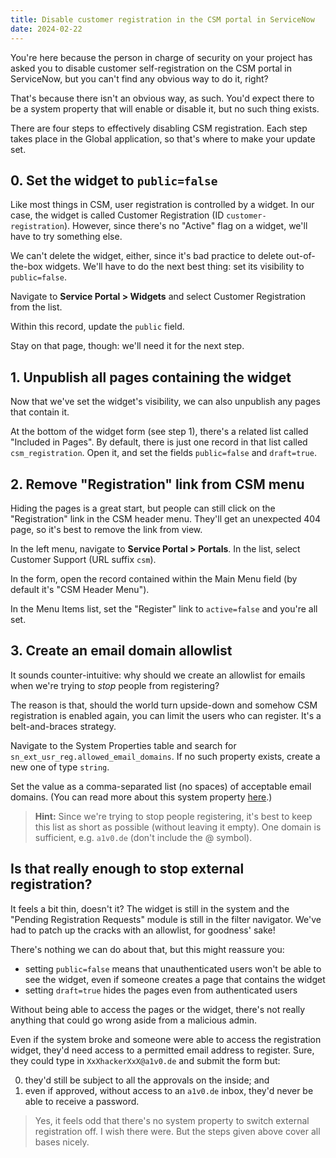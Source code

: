 ```yaml
---
title: Disable customer registration in the CSM portal in ServiceNow
date: 2024-02-22
---
```


You're here because the person in charge of security on your project has asked you to disable customer self-registration on the CSM portal in ServiceNow, but you can't find any obvious way to do it, right?

That's because there isn't an obvious way, as such. You'd expect there to be a system property that will enable or disable it, but no such thing exists.

There are four steps to effectively disabling CSM registration. Each step takes place in the Global application, so that's where to make your update set.

## 0. Set the widget to `public=false`

Like most things in CSM, user registration is controlled by a widget. In our case, the widget is called Customer Registration (ID `customer-registration`). However, since there's no "Active" flag on a widget, we'll have to try something else.

We can't delete the widget, either, since it's bad practice to delete out-of-the-box widgets. We'll have to do the next best thing: set its visibility to `public=false`.

Navigate to **Service Portal > Widgets** and select Customer Registration from the list.

Within this record, update the `public` field.

Stay on that page, though: we'll need it for the next step.

## 1. Unpublish all pages containing the widget

Now that we've set the widget's visibility, we can also unpublish any pages that contain it.

At the bottom of the widget form (see step 1), there's a related list called "Included in Pages". By default, there is just one record in that list called `csm_registration`. Open it, and set the fields `public=false` and `draft=true`.

## 2. Remove "Registration" link from CSM menu

Hiding the pages is a great start, but people can still click on the "Registration" link in the CSM header menu. They'll get an unexpected 404 page, so it's best to remove the link from view.

In the left menu, navigate to **Service Portal > Portals**. In the list, select Customer Support (URL suffix `csm`).

In the form, open the record contained within the Main Menu field (by default it's "CSM Header Menu").

In the Menu Items list, set the "Register" link to `active=false` and you're all set.

## 3. Create an email domain allowlist

It sounds counter-intuitive: why should we create an allowlist for emails when we're trying to _stop_ people from registering?

The reason is that, should the world turn upside-down and somehow CSM registration is enabled again, you can limit the users who can register. It's a belt-and-braces strategy.

Navigate to the System Properties table and search for `sn_ext_usr_reg.allowed_email_domains`. If no such property exists, create a new one of type `string`.

Set the value as a comma-separated list (no spaces) of acceptable email domains. (You can read more about this system property [here](https://docs.servicenow.com/bundle/vancouver-platform-security/page/administer/security-center/reference/sc-external-user-registration-email-domain-allowlist.html).)

> **Hint:** Since we're trying to stop people registering, it's best to keep this list as short as possible (without leaving it empty). One domain is sufficient, e.g. `a1v0.de` (don't include the @ symbol).

## Is that really enough to stop external registration?

It feels a bit thin, doesn't it? The widget is still in the system and the "Pending Registration Requests" module is still in the filter navigator. We've had to patch up the cracks with an allowlist, for goodness' sake!

There's nothing we can do about that, but this might reassure you:

- setting `public=false` means that unauthenticated users won't be able to see the widget, even if someone creates a page that contains the widget
- setting `draft=true` hides the pages even from authenticated users

Without being able to access the pages or the widget, there's not really anything that could go wrong aside from a malicious admin.

Even if the system broke and someone were able to access the registration widget, they'd need access to a permitted email address to register. Sure, they could type in `XxXhackerXxX@a1v0.de` and submit the form but:

0. they'd still be subject to all the approvals on the inside; and
1. even if approved, without access to an `a1v0.de` inbox, they'd never be able to receive a password.

> Yes, it feels odd that there's no system property to switch external registration off. I wish there were. But the steps given above cover all bases nicely.
